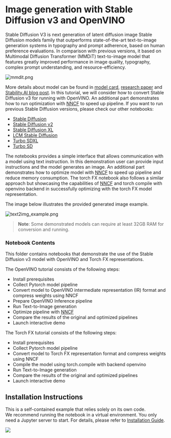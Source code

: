 # Image generation with Stable Diffusion v3 and OpenVINO

Stable Diffusion V3 is next generation of latent diffusion image Stable Diffusion models family that  outperforms state-of-the-art text-to-image generation systems in typography and prompt adherence, based on human preference evaluations. In comparison with previous versions, it based on Multimodal Diffusion Transformer (MMDiT) text-to-image model that features greatly improved performance in image quality, typography, complex prompt understanding, and resource-efficiency.

![mmdit.png](https://github.com/openvinotoolkit/openvino_notebooks/assets/29454499/dd079427-89f2-4d28-a10e-c80792d750bf)

More details about model can be found in [model card](https://huggingface.co/stabilityai/stable-diffusion-3-medium), [research paper](https://stability.ai/news/stable-diffusion-3-research-paper) and [Stability.AI blog post](https://stability.ai/news/stable-diffusion-3-medium).
In this tutorial, we will consider how to convert Stable Diffusion v3 for running with OpenVINO. An additional part demonstrates how to run optimization with [NNCF](https://github.com/openvinotoolkit/nncf/) to speed up pipeline.
If you want to run previous Stable Diffusion versions, please check our other notebooks:

* [Stable Diffusion](../stable-diffusion-text-to-image)
* [Stable Diffusion v2](../stable-diffusion-v2)
* [Stable Diffusion XL](../stable-diffusion-xl)
* [LCM Stable Diffusion](../latent-consistency-models-image-generation)
* [Turbo SDXL](../sdxl-turbo)
* [Turbo SD](../sketch-to-image-pix2pix-turbo)


The notebooks provides a simple interface that allows communication with a model using text instruction. In this demonstration user can provide input instructions and the model generates an image. An additional part demonstrates how to optimize model with [NNCF](https://github.com/openvinotoolkit/nncf/) to speed up pipeline and reduce memory consumption. The torch FX notebook also follows a similar approach but showcasing the capabilities of [NNCF](https://github.com/openvinotoolkit/nncf/) and torch compile with openvino backend in successfully optimizing with the torch FX model representation.

The image below illustrates the provided generated image example.

![text2img_example.png](https://github.com/openvinotoolkit/openvino_notebooks/assets/29454499/ac99098c-66ec-4b7b-9e01-e80625f1dc3f)

>**Note**: Some demonstrated models can require at least 32GB RAM for conversion and running.

### Notebook Contents

This folder contains notebooks that demonstrate the use of the Stable Diffusion v3 model with OpenVINO and Torch FX representations.

The OpenVINO tutorial consists of the following steps:

- Install prerequisites
- Collect Pytorch model pipeline
- Convert model to OpenVINO intermediate representation (IR) format and compress weights using NNCF
- Prepare OpenVINO Inference pipeline
- Run Text-to-Image generation
- Optimize pipeline with [NNCF](https://github.com/openvinotoolkit/nncf/)
- Compare the results of the original and optimized pipelines
- Launch interactive demo

The Torch FX tutorial consists of the following steps:

- Install prerequisites
- Collect Pytorch model pipeline
- Convert model to Torch FX representation format and compress weights using NNCF
- Compile the model using torch.compile with backend openvino
- Run Text-to-Image generation
- Compare the results of the original and optimized pipelines
- Launch interactive demo

## Installation Instructions

This is a self-contained example that relies solely on its own code.</br>
We recommend  running the notebook in a virtual environment. You only need a Jupyter server to start.
For details, please refer to [Installation Guide](../../README.md).

<img referrerpolicy="no-referrer-when-downgrade" src="https://static.scarf.sh/a.png?x-pxid=5b5a4db0-7875-4bfb-bdbd-01698b5b1a77&file=notebooks/stable-diffusion-v3/README.md" />
